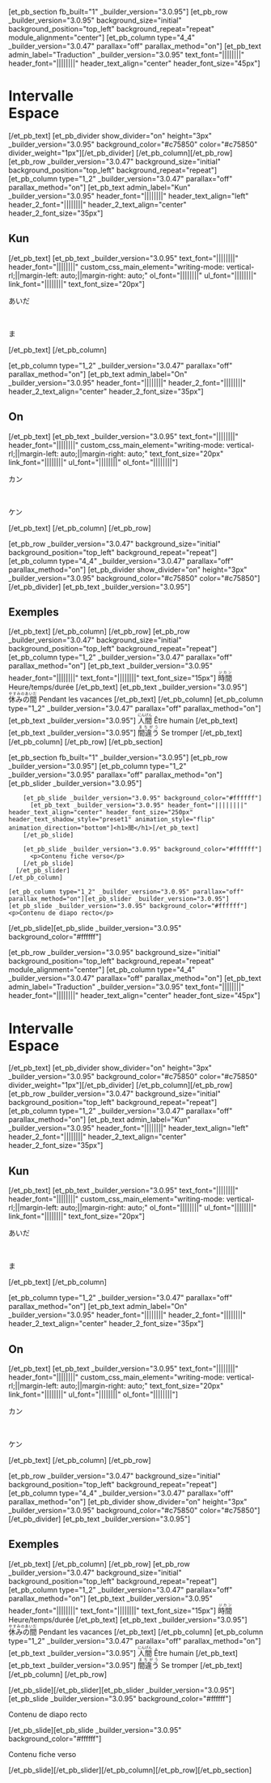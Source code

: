 [et_pb_section fb_built="1" _builder_version="3.0.95"]
[et_pb_row _builder_version="3.0.95" background_size="initial" background_position="top_left" background_repeat="repeat" module_alignment="center"]
  [et_pb_column type="4_4" _builder_version="3.0.47" parallax="off" parallax_method="on"]
    [et_pb_text admin_label="Traduction" _builder_version="3.0.95" text_font="||||||||" header_font="||||||||" header_text_align="center" header_font_size="45px"]
      <h1>Intervalle</br>Espace</h1>
    [/et_pb_text]
    [et_pb_divider show_divider="on" height="3px" _builder_version="3.0.95" background_color="#c75850" color="#c75850" divider_weight="1px"][/et_pb_divider]
  [/et_pb_column][/et_pb_row][et_pb_row _builder_version="3.0.47" background_size="initial" background_position="top_left" background_repeat="repeat"]
  [et_pb_column type="1_2" _builder_version="3.0.47" parallax="off" parallax_method="on"]
    [et_pb_text admin_label="Kun" _builder_version="3.0.95" header_font="||||||||" header_text_align="left" header_2_font="||||||||" header_2_text_align="center" header_2_font_size="35px"]<h2>Kun</h2>[/et_pb_text]
    [et_pb_text _builder_version="3.0.95" text_font="||||||||" header_font="||||||||" custom_css_main_element="writing-mode: vertical-rl;||margin-left: auto;||margin-right: auto;" ol_font="||||||||" ul_font="||||||||" link_font="||||||||" text_font_size="20px"]
    <p>あいだ</p></br><p>ま</p>
    [/et_pb_text]
  [/et_pb_column]
  
  [et_pb_column type="1_2" _builder_version="3.0.47" parallax="off" parallax_method="on"]
    [et_pb_text admin_label="On" _builder_version="3.0.95" header_font="||||||||" header_2_font="||||||||" header_2_text_align="center" header_2_font_size="35px"]<h2>On</h2>[/et_pb_text]
    [et_pb_text _builder_version="3.0.95" text_font="||||||||" header_font="||||||||" custom_css_main_element="writing-mode: vertical-rl;||margin-left: auto;||margin-right: auto;" text_font_size="20px" link_font="||||||||" ul_font="||||||||" ol_font="||||||||"]
      <p>カン</p></br><p>ケン</p>
    [/et_pb_text]
  [/et_pb_column]
[/et_pb_row]

[et_pb_row _builder_version="3.0.47" background_size="initial" background_position="top_left" background_repeat="repeat"]
  [et_pb_column type="4_4" _builder_version="3.0.47" parallax="off" parallax_method="on"]
    [et_pb_divider show_divider="on" height="3px" _builder_version="3.0.95" background_color="#c75850" color="#c75850"][/et_pb_divider]
    [et_pb_text _builder_version="3.0.95"]<h2>Exemples</h2>[/et_pb_text]
  [/et_pb_column]
[/et_pb_row]
[et_pb_row _builder_version="3.0.47" background_size="initial" background_position="top_left" background_repeat="repeat"]
  [et_pb_column type="1_2" _builder_version="3.0.47" parallax="off" parallax_method="on"]
    [et_pb_text _builder_version="3.0.95" header_font="||||||||" text_font="||||||||" text_font_size="15px"]
      <ruby>時間<rt>ジカン</rt></ruby> Heure/temps/durée
    [/et_pb_text]
    [et_pb_text _builder_version="3.0.95"]
      <ruby>休みの間<rt>やすみのあいだ</rt></ruby> Pendant les vacances
    [/et_pb_text]
  [/et_pb_column]
  [et_pb_column type="1_2" _builder_version="3.0.47" parallax="off" parallax_method="on"]
    [et_pb_text _builder_version="3.0.95"]
      <ruby>人間<rt>にんげん</rt></ruby> Être humain
    [/et_pb_text]
    [et_pb_text _builder_version="3.0.95"]
      <ruby>間違う<rt>まちがう</rt></ruby> Se tromper
    [/et_pb_text]
  [/et_pb_column]
[/et_pb_row]
[/et_pb_section]

[et_pb_section fb_built="1" _builder_version="3.0.95"]
  [et_pb_row _builder_version="3.0.95"]
    [et_pb_column type="1_2" _builder_version="3.0.95" parallax="off" parallax_method="on"]
      [et_pb_slider _builder_version="3.0.95"]
      
        [et_pb_slide _builder_version="3.0.95" background_color="#ffffff"]
          [et_pb_text _builder_version="3.0.95" header_font="||||||||" header_text_align="center" header_font_size="250px" header_text_shadow_style="preset1" animation_style="flip" animation_direction="bottom"]<h1>間</h1>[/et_pb_text]
        [/et_pb_slide]
        
        [et_pb_slide _builder_version="3.0.95" background_color="#ffffff"]
          <p>Contenu fiche verso</p>
        [/et_pb_slide]
      [/et_pb_slider]
    [/et_pb_column]
    
    [et_pb_column type="1_2" _builder_version="3.0.95" parallax="off" parallax_method="on"][et_pb_slider _builder_version="3.0.95"][et_pb_slide _builder_version="3.0.95" background_color="#ffffff"]<p>Contenu de diapo recto</p>
[/et_pb_slide][et_pb_slide _builder_version="3.0.95" background_color="#ffffff"]

[et_pb_row _builder_version="3.0.95" background_size="initial" background_position="top_left" background_repeat="repeat" module_alignment="center"]
  [et_pb_column type="4_4" _builder_version="3.0.47" parallax="off" parallax_method="on"]
    [et_pb_text admin_label="Traduction" _builder_version="3.0.95" text_font="||||||||" header_font="||||||||" header_text_align="center" header_font_size="45px"]
      <h1>Intervalle</br>Espace</h1>
    [/et_pb_text]
    [et_pb_divider show_divider="on" height="3px" _builder_version="3.0.95" background_color="#c75850" color="#c75850" divider_weight="1px"][/et_pb_divider]
  [/et_pb_column][/et_pb_row][et_pb_row _builder_version="3.0.47" background_size="initial" background_position="top_left" background_repeat="repeat"]
  [et_pb_column type="1_2" _builder_version="3.0.47" parallax="off" parallax_method="on"]
    [et_pb_text admin_label="Kun" _builder_version="3.0.95" header_font="||||||||" header_text_align="left" header_2_font="||||||||" header_2_text_align="center" header_2_font_size="35px"]<h2>Kun</h2>[/et_pb_text]
    [et_pb_text _builder_version="3.0.95" text_font="||||||||" header_font="||||||||" custom_css_main_element="writing-mode: vertical-rl;||margin-left: auto;||margin-right: auto;" ol_font="||||||||" ul_font="||||||||" link_font="||||||||" text_font_size="20px"]
    <p>あいだ</p></br><p>ま</p>
    [/et_pb_text]
  [/et_pb_column]
  
  [et_pb_column type="1_2" _builder_version="3.0.47" parallax="off" parallax_method="on"]
    [et_pb_text admin_label="On" _builder_version="3.0.95" header_font="||||||||" header_2_font="||||||||" header_2_text_align="center" header_2_font_size="35px"]<h2>On</h2>[/et_pb_text]
    [et_pb_text _builder_version="3.0.95" text_font="||||||||" header_font="||||||||" custom_css_main_element="writing-mode: vertical-rl;||margin-left: auto;||margin-right: auto;" text_font_size="20px" link_font="||||||||" ul_font="||||||||" ol_font="||||||||"]
      <p>カン</p></br><p>ケン</p>
    [/et_pb_text]
  [/et_pb_column]
[/et_pb_row]

[et_pb_row _builder_version="3.0.47" background_size="initial" background_position="top_left" background_repeat="repeat"]
  [et_pb_column type="4_4" _builder_version="3.0.47" parallax="off" parallax_method="on"]
    [et_pb_divider show_divider="on" height="3px" _builder_version="3.0.95" background_color="#c75850" color="#c75850"][/et_pb_divider]
    [et_pb_text _builder_version="3.0.95"]<h2>Exemples</h2>[/et_pb_text]
  [/et_pb_column]
[/et_pb_row]
[et_pb_row _builder_version="3.0.47" background_size="initial" background_position="top_left" background_repeat="repeat"]
  [et_pb_column type="1_2" _builder_version="3.0.47" parallax="off" parallax_method="on"]
    [et_pb_text _builder_version="3.0.95" header_font="||||||||" text_font="||||||||" text_font_size="15px"]
      <ruby>時間<rt>ジカン</rt></ruby> Heure/temps/durée
    [/et_pb_text]
    [et_pb_text _builder_version="3.0.95"]
      <ruby>休みの間<rt>やすみのあいだ</rt></ruby> Pendant les vacances
    [/et_pb_text]
  [/et_pb_column]
  [et_pb_column type="1_2" _builder_version="3.0.47" parallax="off" parallax_method="on"]
    [et_pb_text _builder_version="3.0.95"]
      <ruby>人間<rt>にんげん</rt></ruby> Être humain
    [/et_pb_text]
    [et_pb_text _builder_version="3.0.95"]
      <ruby>間違う<rt>まちがう</rt></ruby> Se tromper
    [/et_pb_text]
  [/et_pb_column]
[/et_pb_row]

[/et_pb_slide][/et_pb_slider][et_pb_slider _builder_version="3.0.95"][et_pb_slide _builder_version="3.0.95" background_color="#ffffff"]<p>Contenu de diapo recto</p>
[/et_pb_slide][et_pb_slide _builder_version="3.0.95" background_color="#ffffff"]<p>Contenu fiche verso</p>
[/et_pb_slide][/et_pb_slider][/et_pb_column][/et_pb_row][/et_pb_section]
